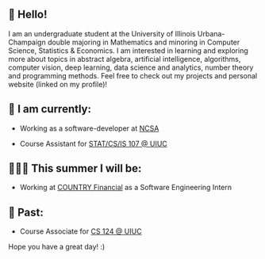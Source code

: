 ## :wave: Hello!

I am an undergraduate student at the University of Illinois Urbana-Champaign double majoring in Mathematics and minoring in Computer Science, Statistics & Economics. I am interested in learning and exploring more about topics in abstract algebra, artificial intelligence, algorithms, computer vision, deep learning, data science and analytics, number theory and programming methods. Feel free to check out my projects and personal website (linked on my profile)!

## 🙂 I am currently: 

   - Working as a software-developer at [NCSA](https://www.ncsa.illinois.edu/) 
    
   - Course Assistant for [STAT/CS/IS 107 @ UIUC](https://discovery.cs.illinois.edu/)

## 👨🏽‍💻 This summer I will be: 
   - Working at [COUNTRY Financial](https://www.countryfinancial.com/) as a Software Engineering Intern

## 📝 Past:

   - Course Associate for [CS 124 @ UIUC](https://www.cs124.org/)

   
Hope you have a great day! :)
